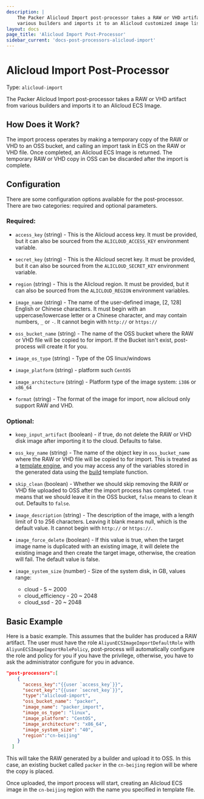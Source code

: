 ```yaml
---
description: |
    The Packer Alicloud Import post-processor takes a RAW or VHD artifact from
    various builders and imports it to an Alicloud customized image list.
layout: docs
page_title: 'Alicloud Import Post-Processor'
sidebar_current: 'docs-post-processors-alicloud-import'
---
```


# Alicloud Import Post-Processor

Type: `alicloud-import`

The Packer Alicloud Import post-processor takes a RAW or VHD artifact from
various builders and imports it to an Alicloud ECS Image.

## How Does it Work?

The import process operates by making a temporary copy of the RAW or VHD to an
OSS bucket, and calling an import task in ECS on the RAW or VHD file. Once
completed, an Alicloud ECS Image is returned. The temporary RAW or VHD copy in
OSS can be discarded after the import is complete.

## Configuration

There are some configuration options available for the post-processor. There
are two categories: required and optional parameters.

### Required:

-   `access_key` (string) - This is the Alicloud access key. It must be
    provided, but it can also be sourced from the `ALICLOUD_ACCESS_KEY`
    environment variable.

-   `secret_key` (string) - This is the Alicloud secret key. It must be
    provided, but it can also be sourced from the `ALICLOUD_SECRET_KEY`
    environment variable.

-   `region` (string) - This is the Alicloud region. It must be provided, but
    it can also be sourced from the `ALICLOUD_REGION` environment variables.

-   `image_name` (string) - The name of the user-defined image, \[2, 128\]
    English or Chinese characters. It must begin with an uppercase/lowercase
    letter or a Chinese character, and may contain numbers, `_` or `-`. It
    cannot begin with `http://` or `https://`

-   `oss_bucket_name` (string) - The name of the OSS bucket where the RAW or
    VHD file will be copied to for import. If the Bucket isn't exist,
    post-process will create it for you.

-   `image_os_type` (string) - Type of the OS linux/windows

-   `image_platform` (string) - platform such `CentOS`

-   `image_architecture` (string) - Platform type of the image system: `i386` or
    `x86_64`

-   `format` (string) - The format of the image for import, now alicloud only
    support RAW and VHD.

### Optional:

-   `keep_input_artifact` (boolean) - if true, do not delete the RAW or VHD
    disk image after importing it to the cloud. Defaults to false.

-   `oss_key_name` (string) - The name of the object key in `oss_bucket_name`
    where the RAW or VHD file will be copied to for import. This is treated as
    a [template engine](/docs/templates/engine.html), and you may access any of
    the variables stored in the generated data using the
    [build](/docs/templates/engine.html) template function.

-   `skip_clean` (boolean) - Whether we should skip removing the RAW or VHD
    file uploaded to OSS after the import process has completed. `true` means
    that we should leave it in the OSS bucket, `false` means to clean it out.
    Defaults to `false`.

-   `image_description` (string) - The description of the image, with a length
    limit of 0 to 256 characters. Leaving it blank means null, which is the
    default value. It cannot begin with `http://` or `https://`.

-   `image_force_delete` (boolean) - If this value is true, when the target
    image name is duplicated with an existing image, it will delete the
    existing image and then create the target image, otherwise, the creation
    will fail. The default value is false.

-   `image_system_size` (number) - Size of the system disk, in GB, values
    range:
    -   cloud - 5 \~ 2000
    -   cloud\_efficiency - 20 \~ 2048
    -   cloud\_ssd - 20 \~ 2048

## Basic Example

Here is a basic example. This assumes that the builder has produced a RAW
artifact. The user must have the role `AliyunECSImageImportDefaultRole` with
`AliyunECSImageImportRolePolicy`, post-process will automatically configure the
role and policy for you if you have the privilege, otherwise, you have to ask
the administrator configure for you in advance.

```json
"post-processors":[
    {
      "access_key":"{{user `access_key`}}",
      "secret_key":"{{user `secret_key`}}",
      "type":"alicloud-import",
      "oss_bucket_name": "packer",
      "image_name": "packer_import",
      "image_os_type": "linux",
      "image_platform": "CentOS",
      "image_architecture": "x86_64",
      "image_system_size": "40",
      "region":"cn-beijing"
    }
  ]
```

This will take the RAW generated by a builder and upload it to OSS. In this
case, an existing bucket called `packer` in the `cn-beijing` region will be
where the copy is placed.

Once uploaded, the import process will start, creating an Alicloud ECS image in
the `cn-beijing` region with the name you specified in template file.
